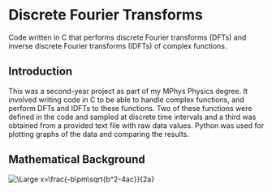# Discrete Fourier Transforms
Code written in C that performs discrete Fourier transforms (DFTs) and inverse discrete Fourier transforms (IDFTs) of complex functions.

## Introduction
This was a second-year project as part of my MPhys Physics degree. It involved writing code in C to be able to handle complex functions, and perform DFTs and IDFTs to these functions. Two of these functions were defined in the code and sampled at discrete time intervals and a third was obtained from a provided text file with raw data values. Python was used for plotting graphs of the data and comparing the results.

## Mathematical Background
![\Large x=\frac{-b\pm\sqrt{b^2-4ac}}{2a}](https://latex.codecogs.com/svg.latex?\Large&space;x=\frac{-b\pm\sqrt{b^2-4ac}}{2a})
